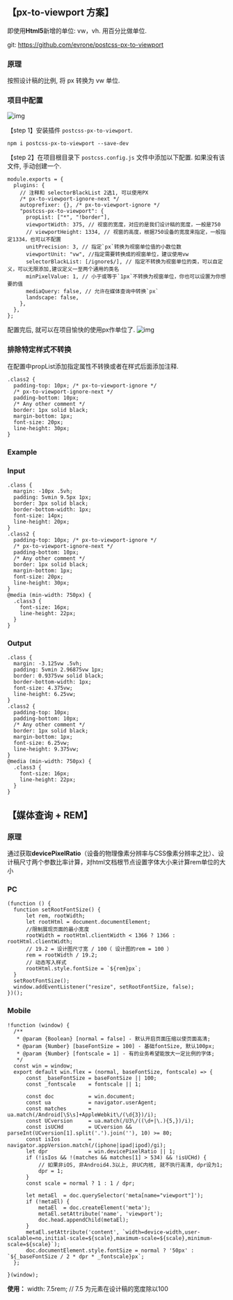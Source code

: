 ## 【**px-to-viewport** 方案】

即使用**Html5**新增的单位: vw，vh. 用百分比做单位. 

git: https://github.com/evrone/postcss-px-to-viewport

### 原理

按照设计稿的比例, 将 px 转换为 vw 单位. 

### 项目中配置 

![img](D:\Documents\GitHub\note\images\1602242934512-d08ec62e-bc81-4b6a-b44a-e6c57a4ec4e1.png)

【step 1】安装插件 `postcss-px-to-viewport`.

```
npm i postcss-px-to-viewport --save-dev
```

【step 2】在项目根目录下 `postcss.config.js` 文件中添加以下配置. 如果没有该文件, 手动创建一个.

```
module.exports = {
  plugins: {
    // 注释和 selectorBlackList 2选1, 可以使用PX
    /* px-to-viewport-ignore-next */
    autoprefixer: {}, /* px-to-viewport-ignore */
    "postcss-px-to-viewport": {
      propList: ["*", "!border"],
      viewportWidth: 375, // 视窗的宽度，对应的是我们设计稿的宽度，一般是750
      // viewportHeight: 1334, // 视窗的高度，根据750设备的宽度来指定，一般指定1334，也可以不配置
      unitPrecision: 3, // 指定`px`转换为视窗单位值的小数位数
      viewportUnit: "vw", //指定需要转换成的视窗单位，建议使用vw
      selectorBlackList: [/ignore$/], // 指定不转换为视窗单位的类，可以自定义，可以无限添加,建议定义一至两个通用的类名
      minPixelValue: 1, // 小于或等于`1px`不转换为视窗单位，你也可以设置为你想要的值
      mediaQuery: false, // 允许在媒体查询中转换`px`
      landscape: false,
    },
  },
};
```

配置完后, 就可以在项目愉快的使用px作单位了. ![img](https://cdn.nlark.com/yuque/0/2020/svg/2640870/1602242937622-15300b6a-c8ff-41e5-ac9e-9334f874dd85.svg)

### 排除特定样式不转换

在配置中propList添加指定属性不转换或者在样式后面添加注释. 

```
.class2 {
  padding-top: 10px; /* px-to-viewport-ignore */
  /* px-to-viewport-ignore-next */
  padding-bottom: 10px;
  /* Any other comment */
  border: 1px solid black;
  margin-bottom: 1px;
  font-size: 20px;
  line-height: 30px;
}
```

### Example

### Input

```
.class {
  margin: -10px .5vh;
  padding: 5vmin 9.5px 1px;
  border: 3px solid black;
  border-bottom-width: 1px;
  font-size: 14px;
  line-height: 20px;
}
.class2 {
  padding-top: 10px; /* px-to-viewport-ignore */
  /* px-to-viewport-ignore-next */
  padding-bottom: 10px;
  /* Any other comment */
  border: 1px solid black;
  margin-bottom: 1px;
  font-size: 20px;
  line-height: 30px;
}
@media (min-width: 750px) {
  .class3 {
    font-size: 16px;
    line-height: 22px;
  }
}
```

### Output

```
.class {
  margin: -3.125vw .5vh;
  padding: 5vmin 2.96875vw 1px;
  border: 0.9375vw solid black;
  border-bottom-width: 1px;
  font-size: 4.375vw;
  line-height: 6.25vw;
}
.class2 {
  padding-top: 10px;
  padding-bottom: 10px;
  /* Any other comment */
  border: 1px solid black;
  margin-bottom: 1px;
  font-size: 6.25vw;
  line-height: 9.375vw;
}
@media (min-width: 750px) {
  .class3 {
    font-size: 16px;
    line-height: 22px;
  }
}
```



## 【媒体查询 + REM】

### 原理

通过获取**devicePixelRatio**（设备的物理像素分辨率与CSS像素分辨率之比）、设计稿尺寸两个参数比率计算，对html文档根节点设置字体大小来计算rem单位的大小

### PC

```
(function () {
  function setRootFontSize() {
      let rem, rootWidth;
      let rootHtml = document.documentElement;
      //限制展现页面的最小宽度
      rootWidth = rootHtml.clientWidth < 1366 ? 1366 : rootHtml.clientWidth;
      // 19.2 = 设计图尺寸宽 / 100（ 设计图的rem = 100 ）
      rem = rootWidth / 19.2;
      // 动态写入样式
      rootHtml.style.fontSize = `${rem}px`;
  }
  setRootFontSize();
  window.addEventListener("resize", setRootFontSize, false);
})();
```

### Mobile

```
!function (window) {
  /**
   * @param {Boolean} [normal = false] - 默认开启页面压缩以使页面高清;  
   * @param {Number} [baseFontSize = 100] - 基础fontSize, 默认100px;
   * @param {Number} [fontscale = 1] - 有的业务希望能放大一定比例的字体;
   */
  const win = window;
  export default win.flex = (normal, baseFontSize, fontscale) => {
      const _baseFontSize = baseFontSize || 100;
      const _fontscale    = fontscale || 1;
  
      const doc           = win.document;
      const ua            = navigator.userAgent;
      const matches       = ua.match(/Android[\S\s]+AppleWebkit\/(\d{3})/i);
      const UCversion     = ua.match(/U3\/((\d+|\.){5,})/i);
      const isUCHd        = UCversion && parseInt(UCversion[1].split('.').join(''), 10) >= 80;
      const isIos         = navigator.appVersion.match(/(iphone|ipad|ipod)/gi);
      let dpr             = win.devicePixelRatio || 1;
      if (!isIos && !(matches && matches[1] > 534) && !isUCHd) {
          // 如果非iOS, 非Android4.3以上, 非UC内核, 就不执行高清, dpr设为1;
          dpr = 1;
      }
      const scale = normal ? 1 : 1 / dpr;
  
      let metaEl  = doc.querySelector('meta[name="viewport"]');
      if (!metaEl) {
          metaEl  = doc.createElement('meta');
          metaEl.setAttribute('name', 'viewport');
          doc.head.appendChild(metaEl);
      }
      metaEl.setAttribute('content', `width=device-width,user-scalable=no,initial-scale=${scale},maximum-scale=${scale},minimum-scale=${scale}`);
      doc.documentElement.style.fontSize = normal ? '50px' : `${_baseFontSize / 2 * dpr * _fontscale}px`;
  };
  
}(window);
```

**使用：** width: 7.5rem; // 7.5 为元素在设计稿的宽度除以100                             